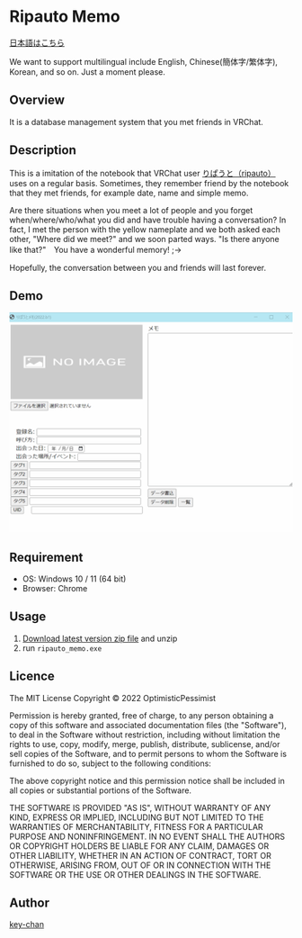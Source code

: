 Ripauto Memo
====

[日本語はこちら](readme_jp.md)

We want to support multilingual include English, Chinese(簡体字/繁体字), Korean, and so on. Just a moment please.

## Overview
It is a database management system that you met friends in VRChat.

## Description
This is a imitation of the notebook that VRChat user [りぱうと（ripauto）](https://vrchat.com/home/user/usr_990e1d41-3fdb-49ae-a3a0-16b145cb7c02) uses on a regular basis. Sometimes, they remember friend by the notebook that they met friends, for example date, name and simple memo. 

Are there situations when you meet a lot of people and you forget when/where/who/what you did and have trouble having a conversation? In fact, I met the person with the yellow nameplate and we both asked each other, "Where did we meet?" and we soon parted ways. "Is there anyone like that?"　You have a wonderful memory! ;->

Hopefully, the conversation between you and friends will last forever.

## Demo
![Demo](RipautoDemo.gif)

## Requirement
- OS: Windows 10 / 11 (64 bit)
- Browser: Chrome

## Usage
1. [Download latest version zip file](https://github.com/OptimisticPessimist/RipautoMemo/releases) and unzip
2. run `ripauto_memo.exe`

## Licence
The MIT License
Copyright © 2022 OptimisticPessimist

Permission is hereby granted, free of charge, to any person obtaining a copy of this software and associated documentation files (the "Software"), to deal in the Software without restriction, including without limitation the rights to use, copy, modify, merge, publish, distribute, sublicense, and/or sell copies of the Software, and to permit persons to whom the Software is furnished to do so, subject to the following conditions:

The above copyright notice and this permission notice shall be included in all copies or substantial portions of the Software.

THE SOFTWARE IS PROVIDED "AS IS", WITHOUT WARRANTY OF ANY KIND, EXPRESS OR IMPLIED, INCLUDING BUT NOT LIMITED TO THE WARRANTIES OF MERCHANTABILITY, FITNESS FOR A PARTICULAR PURPOSE AND NONINFRINGEMENT. IN NO EVENT SHALL THE AUTHORS OR COPYRIGHT HOLDERS BE LIABLE FOR ANY CLAIM, DAMAGES OR OTHER LIABILITY, WHETHER IN AN ACTION OF CONTRACT, TORT OR OTHERWISE, ARISING FROM, OUT OF OR IN CONNECTION WITH THE SOFTWARE OR THE USE OR OTHER DEALINGS IN THE SOFTWARE.

## Author
[key-chan](new.folder.booth@gmail.com)
